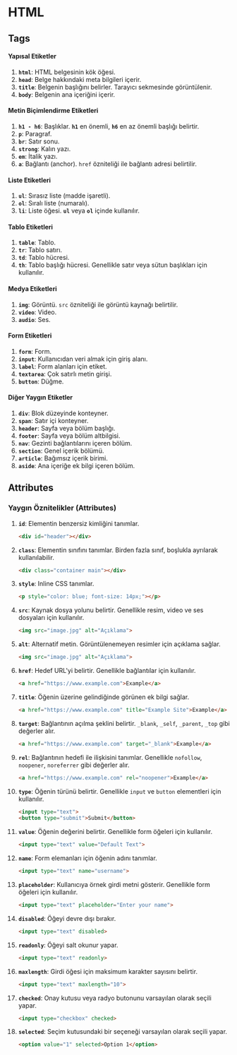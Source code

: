 # HTML
## Tags
#### Yapısal Etiketler
1. **`html`**: HTML belgesinin kök öğesi.
2. **`head`**: Belge hakkındaki meta bilgileri içerir.
3. **`title`**: Belgenin başlığını belirler. Tarayıcı sekmesinde görüntülenir.
4. **`body`**: Belgenin ana içeriğini içerir.

#### Metin Biçimlendirme Etiketleri
1. **`h1 - h6`**: Başlıklar. **`h1`** en önemli, **`h6`** en az önemli başlığı belirtir.
2. **`p`**: Paragraf.
3. **`br`**: Satır sonu.
4. **`strong`**: Kalın yazı.
5. **`em`**: İtalik yazı.
6. **`a`**: Bağlantı (anchor). `href` özniteliği ile bağlantı adresi belirtilir.

#### Liste Etiketleri
1. **`ul`**: Sırasız liste (madde işaretli).
2. **`ol`**: Sıralı liste (numaralı).
3. **`li`**: Liste öğesi. **`ul`** veya **`ol`** içinde kullanılır.

#### Tablo Etiketleri
1. **`table`**: Tablo.
2. **`tr`**: Tablo satırı.
3. **`td`**: Tablo hücresi.
4. **`th`**: Tablo başlığı hücresi. Genellikle satır veya sütun başlıkları için kullanılır.

#### Medya Etiketleri
1. **`img`**: Görüntü. `src` özniteliği ile görüntü kaynağı belirtilir.
2. **`video`**: Video.
3. **`audio`**: Ses.

#### Form Etiketleri
1. **`form`**: Form.
2. **`input`**: Kullanıcıdan veri almak için giriş alanı.
3. **`label`**: Form alanları için etiket.
4. **`textarea`**: Çok satırlı metin girişi.
5. **`button`**: Düğme.

#### Diğer Yaygın Etiketler
1. **`div`**: Blok düzeyinde konteyner.
2. **`span`**: Satır içi konteyner.
3. **`header`**: Sayfa veya bölüm başlığı.
4. **`footer`**: Sayfa veya bölüm altbilgisi.
5. **`nav`**: Gezinti bağlantılarını içeren bölüm.
6. **`section`**: Genel içerik bölümü.
7. **`article`**: Bağımsız içerik birimi.
8. **`aside`**: Ana içeriğe ek bilgi içeren bölüm.

## Attributes
### Yaygın Öznitelikler (Attributes)
1. **`id`**: Elementin benzersiz kimliğini tanımlar.
   ```html
   <div id="header"></div>
   ```

2. **`class`**: Elementin sınıfını tanımlar. Birden fazla sınıf, boşlukla ayrılarak kullanılabilir.
   ```html
   <div class="container main"></div>
   ```

3. **`style`**: Inline CSS tanımlar.
   ```html
   <p style="color: blue; font-size: 14px;"></p>
   ```

4. **`src`**: Kaynak dosya yolunu belirtir. Genellikle resim, video ve ses dosyaları için kullanılır.
   ```html
   <img src="image.jpg" alt="Açıklama">
   ```

5. **`alt`**: Alternatif metin. Görüntülenemeyen resimler için açıklama sağlar.
   ```html
   <img src="image.jpg" alt="Açıklama">
   ```

6. **`href`**: Hedef URL'yi belirtir. Genellikle bağlantılar için kullanılır.
   ```html
   <a href="https://www.example.com">Example</a>
   ```

7. **`title`**: Öğenin üzerine gelindiğinde görünen ek bilgi sağlar.
   ```html
   <a href="https://www.example.com" title="Example Site">Example</a>
   ```

8. **`target`**: Bağlantının açılma şeklini belirtir. `_blank`, `_self`, `_parent`, `_top` gibi değerler alır.
   ```html
   <a href="https://www.example.com" target="_blank">Example</a>
   ```

9. **`rel`**: Bağlantının hedefi ile ilişkisini tanımlar. Genellikle `nofollow`, `noopener`, `noreferrer` gibi değerler alır.
   ```html
   <a href="https://www.example.com" rel="noopener">Example</a>
   ```

10. **`type`**: Öğenin türünü belirtir. Genellikle `input` ve `button` elementleri için kullanılır.
    ```html
    <input type="text">
    <button type="submit">Submit</button>
    ```

11. **`value`**: Öğenin değerini belirtir. Genellikle form öğeleri için kullanılır.
    ```html
    <input type="text" value="Default Text">
    ```

12. **`name`**: Form elemanları için öğenin adını tanımlar.
    ```html
    <input type="text" name="username">
    ```

13. **`placeholder`**: Kullanıcıya örnek girdi metni gösterir. Genellikle form öğeleri için kullanılır.
    ```html
    <input type="text" placeholder="Enter your name">
    ```

14. **`disabled`**: Öğeyi devre dışı bırakır.
    ```html
    <input type="text" disabled>
    ```

15. **`readonly`**: Öğeyi salt okunur yapar.
    ```html
    <input type="text" readonly>
    ```

16. **`maxlength`**: Girdi öğesi için maksimum karakter sayısını belirtir.
    ```html
    <input type="text" maxlength="10">
    ```

17. **`checked`**: Onay kutusu veya radyo butonunu varsayılan olarak seçili yapar.
    ```html
    <input type="checkbox" checked>
    ```

18. **`selected`**: Seçim kutusundaki bir seçeneği varsayılan olarak seçili yapar.
    ```html
    <option value="1" selected>Option 1</option>
    ```